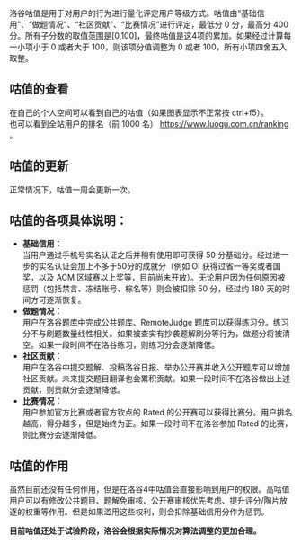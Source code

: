 洛谷咕值是用于对用户的行为进行量化评定用户等级方式。咕值由“基础信用”、“做题情况”、“社区贡献”、“比赛情况”进行评定，最低分 0 分，最高分 400 分。所有子分数的取值范围是[0,100]，最终咕值是这4项的累加。如果经过计算每一小项小于 0 或者大于 100，则该项分值调整为 0 或者 100，所有小项四舍五入取整。

## 咕值的查看

在自己的个人空间可以看到自己的咕值（如果图表显示不正常按 ctrl+f5）。  
也可以看到全站用户的排名（前 1000 名） https://www.luogu.com.cn/ranking 。

## 咕值的更新

正常情况下，咕值一周会更新一次。

## 咕值的各项具体说明：

- **基础信用：**  
  当用户通过手机号实名认证之后并稍有使用即可获得 50 分基础分。经过进一步的实名认证会加上不多于50分的成就分（例如 OI 获得过省一等奖或者国奖，以及 ACM 区域赛以上奖等，目前尚未开放）。无论用户因为任何原因被惩罚（包括禁言、冻结账号、棕名等）则会被扣除 50 分，经过约 180 天的时间方可逐渐恢复。
- **做题情况：**    
  用户在洛谷题库中完成公共题库、RemoteJudge 题库可以获得练习分。练习分不与刷题数量线性相关。如果被查实有抄袭题解刷分等行为，做题分将被清空。如果一段时间不在洛谷练习，则练习分会逐渐降低。
- **社区贡献：**  
  用户在洛谷中提交题解、投稿洛谷日报、举办公开赛并收入公开题库可以增加社区贡献。未来提交题目翻译也会累积贡献。如果一段时间不在洛谷做出上述贡献，则贡献分会逐渐降低。
- **比赛情况：**  
  用户参加官方比赛或者官方钦点的 Rated 的公开赛可以获得比赛分。用户排名越高，得分越多，但是始终为正。如果一段时间不在洛谷参加 Rated 的比赛，则比赛分会逐渐降低。

## 咕值的作用

虽然目前还没有任何作用，但是在洛谷4中咕值会直接影响到用户的权限。高咕值用户可以有修改公共题目、题解免审核、公开赛审核优先考虑、提升评分/陶片放逐的权重等作用。但是如果滥用这些权利，则会扣除基础信用分作为惩罚。

**目前咕值还处于试验阶段，洛谷会根据实际情况对算法调整的更加合理。**
